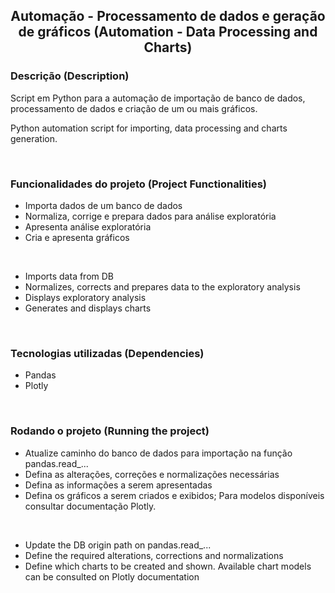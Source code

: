 ## <p align='center'>Automação - Processamento de dados e geração de gráficos (Automation - Data Processing and Charts)</p>


### Descrição (Description)

<p>Script em Python para a automação de importação de banco de dados, processamento de dados e criação de um ou mais gráficos.</p>
<p>Python automation script for importing, data processing and charts generation.</p>
<br>

### Funcionalidades do projeto (Project Functionalities)

* Importa dados de um banco de dados
* Normaliza, corrige e prepara dados para análise exploratória
* Apresenta análise exploratória
* Cria e apresenta gráficos
<br>

* Imports data from DB
* Normalizes, corrects and prepares data to the exploratory analysis
* Displays exploratory analysis
* Generates and displays charts
<br>

### Tecnologias utilizadas (Dependencies)

* Pandas
* Plotly
<br>

### Rodando o projeto (Running the project)

* Atualize caminho do banco de dados para importação na função pandas.read_...
* Defina as alterações, correções e normalizações necessárias
* Defina as informações a serem apresentadas
* Defina os gráficos a serem criados e exibidos; Para modelos disponíveis consultar documentação Plotly.
<br>

* Update the DB origin path on pandas.read_...
* Define the required alterations, corrections and normalizations
* Define which charts to be created and shown. Available chart models can be consulted on Plotly documentation